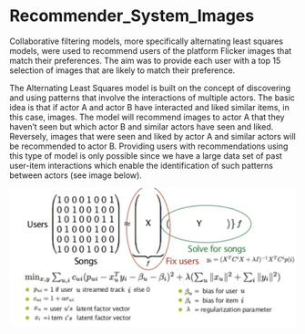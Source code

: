 # Recommender_System_Images
Collaborative filtering models, more specifically alternating least squares models, were used to recommend users of the platform Flicker images that match their preferences. The aim was to provide each user with a top 15 selection of images that are likely to match their preference. 


The Alternating Least Squares model is built on the concept of discovering and using patterns that involve the interactions of multiple actors. The basic idea is that if actor A and actor B have interacted and liked similar items, in this case, images. The model will recommend images to actor A that they haven’t seen but which actor B and similar actors have seen and liked. Reversely, images that were seen and liked by actor A and similar actors will be recommended to actor B. Providing users with recommendations using this type of model is only possible since we have a large data set of past user-item interactions which enable the identification of such patterns between actors (see image below). 


![alt text](https://github.com/aber0016/Recommender_System_Images/blob/main/rec_2.png?raw=true)
